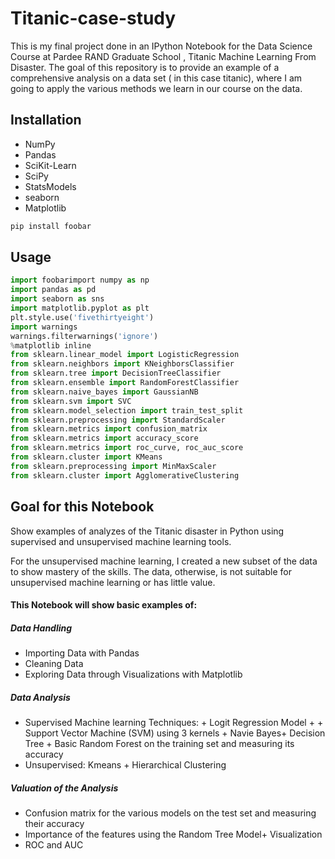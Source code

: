 # Titanic-case-study

This is my final project done in an IPython Notebook for the Data Science Course at Pardee RAND Graduate School , Titanic Machine Learning From Disaster. The goal of this repository is to provide an example of a comprehensive analysis on a data set ( in this case titanic), where I am going to apply the various methods we learn in our course on the data.

## Installation

- NumPy
- Pandas
- SciKit-Learn
- SciPy
- StatsModels
- seaborn
- Matplotlib

```bash
pip install foobar
```

## Usage

```python
import foobarimport numpy as np
import pandas as pd
import seaborn as sns
import matplotlib.pyplot as plt
plt.style.use('fivethirtyeight')
import warnings
warnings.filterwarnings('ignore')
%matplotlib inline
from sklearn.linear_model import LogisticRegression
from sklearn.neighbors import KNeighborsClassifier
from sklearn.tree import DecisionTreeClassifier
from sklearn.ensemble import RandomForestClassifier
from sklearn.naive_bayes import GaussianNB
from sklearn.svm import SVC
from sklearn.model_selection import train_test_split
from sklearn.preprocessing import StandardScaler
from sklearn.metrics import confusion_matrix
from sklearn.metrics import accuracy_score
from sklearn.metrics import roc_curve, roc_auc_score
from sklearn.cluster import KMeans
from sklearn.preprocessing import MinMaxScaler
from sklearn.cluster import AgglomerativeClustering


```

## Goal for this Notebook
Show examples of analyzes of the Titanic disaster in Python using supervised and unsupervised machine learning tools. 

For the unsupervised machine learning, I created a new subset of the data to show mastery of the skills. The data, otherwise, is not suitable for unsupervised machine learning or has little value.

#### This Notebook will show basic examples of:
##### Data Handling
- Importing Data with Pandas
- Cleaning Data
- Exploring Data through Visualizations with Matplotlib

##### Data Analysis
- Supervised Machine learning Techniques: + Logit Regression Model +  + Support Vector Machine (SVM) using 3 kernels + Navie Bayes+ Decision Tree + Basic Random Forest on the training set and measuring its accuracy
- Unsupervised: Kmeans + Hierarchical Clustering

##### Valuation of the Analysis
- Confusion matrix for the various models on the test set and measuring their accuracy
- Importance of the features using the Random Tree Model+ Visualization
- ROC and AUC
